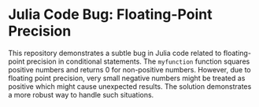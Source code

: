 # Julia Code Bug: Floating-Point Precision
This repository demonstrates a subtle bug in Julia code related to floating-point precision in conditional statements. The `myfunction` function squares positive numbers and returns 0 for non-positive numbers. However, due to floating point precision, very small negative numbers might be treated as positive which might cause unexpected results. The solution demonstrates a more robust way to handle such situations. 